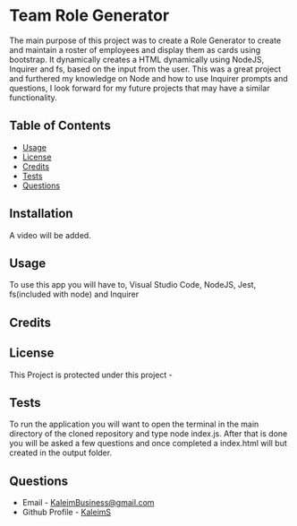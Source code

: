 # Team Role Generator 
  The main purpose of this project was to create a Role Generator to create and maintain a roster of employees and display them as cards using bootstrap. It dynamically creates a HTML dynamically using NodeJS, Inquirer and fs, based on the input from the user. This was a great project and furthered my knowledge on  Node and how to use Inquirer prompts and questions, I look forward for my future projects that may have a similar functionality.
  ## Table of Contents
  * [Usage](#usage)
  * [License](#license)
  * [Credits](#credits)
  * [Tests](#tests)
  * [Questions](#questions)
  ## Installation
  A video will be added.
  ## Usage 
  To use this app you will have to, Visual Studio Code, NodeJS, Jest, fs(included with node) and Inquirer
  ## Credits
  
  ## License
  This Project is protected under this project - 
  ## Tests
  To run the application you will want to open the terminal in the main directory of the cloned repository and type node index.js. After that is done you will be asked a few questions and once completed a index.html will but created in the output folder.
  ## Questions
  * Email - KaleimBusiness@gmail.com
  * Github Profile - [KaleimS](https://github.com/KaleimS)
  
